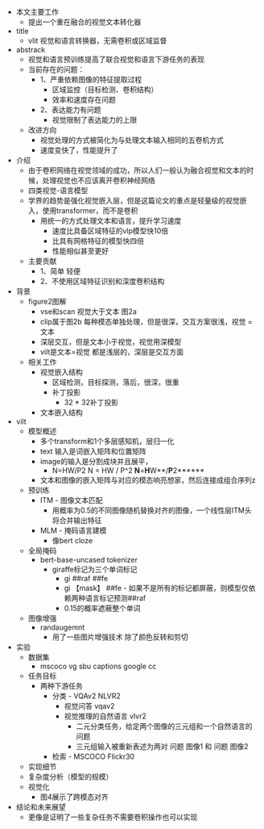 * 本文主要工作
  * 提出一个重在融合的视觉文本转化器
* title
  * vlit 视觉和语言转换器，无需卷积或区域监督
* abstrack
  * 视觉和语言预训练提高了联合视觉和语言下游任务的表现
  * 当前存在的问题：
    * 1、严重依赖图像的特征提取过程
      * 区域监控（目标检测、卷积结构）
      * 效率和速度存在问题
    * 2、表达能力有问题
      * 视觉限制了表达能力的上限
  * 改进方向
    * 视觉处理的方式被简化为与处理文本输入相同的五卷机方式
    * 速度变快了，性能提升了
* 介绍
  * 由于卷积网络在视觉领域的成功，所以人们一般认为融合视觉和文本的时候，处理视觉也不应该离开卷积神经网络
  * 四类视觉-语言模型
  * 学界的趋势是强化视觉嵌入层，但是这篇论文的重点是轻量级的视觉嵌入，使用transformer，而不是卷积
    * 用统一的方式处理文本和语言，提升学习速度
      * 速度比具备区域特征的vlp模型快10倍
      * 比具有网格特征的模型快四倍
      * 性能相似甚至更好
  * 主要贡献
    * 1、简单 轻便
    * 2、不使用区域特征识别和深度卷积结构
* 背景
  * figure2图解
    * vse和scan 视觉大于文本 图2a
    * clip属于图2b 每种模态单独处理，但是很深，交互方案很浅，视觉 = 文本
    * 深层交互，但是文本小于视觉，视觉用深模型
    * vilt是文本=视觉 都是浅层的，深层是交互方面
  * 相关工作
    * 视觉嵌入结构
      * 区域检测，目标探测，落后，很深，很重
      * 补丁投影
        * 32 * 32补丁投影
    * 文本嵌入结构
* vilt
  * 模型概述
    * 多个transform和1个多层感知机，层归一化
    * text 输入是词嵌入矩阵和位置矩阵
    * image的输入是分割成块并且展平，
      * N=HW/P2 N = HW / P^2
        **N**=**H**W**/**P**2******
    * 文本和图像的嵌入矩阵与对应的模态响亮想家，然后连接成组合序列z
  * 预训练
    * ITM - 图像文本匹配
      * 用概率为0.5的不同图像随机替换对齐的图像，一个线性层ITM头将合并输出特征
    * MLM - 掩码语言建模
      * 像bert cloze
  * 全局掩码
    * bert-base-uncased tokenizer
      * giraffe标记为三个单词标记
        * gi ##raf ##fe
        * gi 【mask】 ##fe - 如果不是所有的标记都屏蔽，则模型仅依赖两种语言标记预测##raf
        * 0.15的概率遮蔽整个单词
  * 图像增强
    * randaugemnt
      * 用了一些图片增强技术 除了颜色反转和剪切
* 实验
  * 数据集
    * mscoco vg sbu captions google cc
  * 任务目标
    * 两种下游任务
      * 分类 - VQAv2 NLVR2
        * 视觉问答 vqav2
        * 视觉推理的自然语言 vlvr2
          * 二元分类任务，给定两个图像的三元组和一个自然语言的问题
          * 三元组输入被重新表述为两对 问题 图像1 和 问题 图像2
      * 检索 - MSCOCO Flickr30
  * 实现细节
  * 复杂度分析（模型的规模）
  * 视觉化
    * 图4展示了跨模态对齐
* 结论和未来展望
  * 更像是证明了一些复杂任务不需要卷积操作也可以实现
